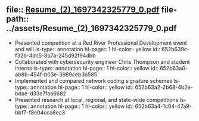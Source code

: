 file:: [Resume_(2)_1697342325779_0.pdf](../assets/Resume_(2)_1697342325779_0.pdf)
file-path:: ../assets/Resume_(2)_1697342325779_0.pdf
-
- Presented competition at a Red River Professional Development event and will
  ls-type:: annotation
  hl-page:: 1
  hl-color:: yellow
  id:: 652b639c-f32b-4dc5-8b7a-245d92f94dbb
- Collaborated with cybersecurity engineer Chris Thompson and student interns
  ls-type:: annotation
  hl-page:: 1
  hl-color:: yellow
  id:: 652b63a0-ab8b-454f-b03e-3989ceb3b585
- Implemented and compared network coding signature schemes
  ls-type:: annotation
  hl-page:: 1
  hl-color:: yellow
  id:: 652b63a2-2b68-4b2e-bdae-d33e7faa6682
- Presented research at local, regional, and state-wide competitions
  ls-type:: annotation
  hl-page:: 1
  hl-color:: yellow
  id:: 652b63a4-1c04-47a9-bbf7-f8e04cca8ea3